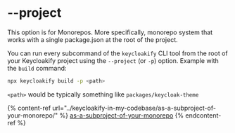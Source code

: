 # --project

This option is for Monorepos. More specifically, monorepo system that works with a single package.json at the root of the project.

You can run every subcommand of the `keycloakify` CLI tool from the root of your Keycloakify project using the `--project` (or `-p`) option. Example with the `build` command:

```bash
npx keycloakify build -p <path>
```

`<path>` would be typically something like `packages/keycloak-theme`

{% content-ref url="../keycloakify-in-my-codebase/as-a-subproject-of-your-monorepo/" %}
[as-a-subproject-of-your-monorepo](../keycloakify-in-my-codebase/as-a-subproject-of-your-monorepo/)
{% endcontent-ref %}
